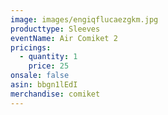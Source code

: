 ```yaml
---
image: images/engiqflucaezgkm.jpg
producttype: Sleeves
eventName: Air Comiket 2
pricings:
  - quantity: 1
    price: 25
onsale: false
asin: bbgn1lEdI
merchandise: comiket
---
```

